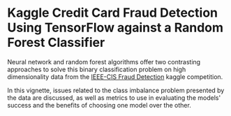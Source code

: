 # Kaggle Credit Card Fraud Detection Using TensorFlow against a Random Forest Classifier
Neural network and random forest algorithms offer two contrasting approaches to solve this binary classification problem on high dimensionality data from the [IEEE-CIS Fraud Detection](https://www.kaggle.com/c/ieee-fraud-detection/) kaggle competition.

In this vignette, issues related to the class imbalance problem presented by the data are discussed, as well as metrics to use in evaluating the models' success and the benefits of choosing one model over the other.
